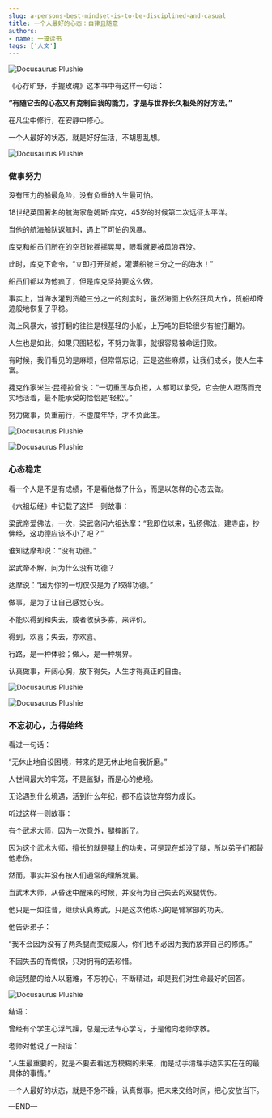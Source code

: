 ```yaml
---
slug: a-persons-best-mindset-is-to-be-disciplined-and-casual
title: 一个人最好的心态：自律且随意
authors:
- name: 一藻读书
tags: ['人文']
---
```


![Docusaurus Plushie](./0.webp)

《心存旷野，手握玫瑰》这本书中有这样一句话：

**“有随它去的心态又有克制自我的能力，才是与世界长久相处的好方法。”**

在凡尘中修行，在安静中修心。

一个人最好的状态，就是好好生活，不胡思乱想。

![Docusaurus Plushie](./1.webp)


<div style={{textAlign: 'center', color: '#FF8C00'}}>
  <h3>做事努力</h3>
</div>

没有压力的船最危险，没有负重的人生最可怕。

18世纪英国著名的航海家詹姆斯·库克，45岁的时候第二次远征太平洋。

当他的航海船队返航时，遇上了可怕的风暴。

库克和船员们所在的空货轮摇摇晃晃，眼看就要被风浪吞没。

此时，库克下命令，“立即打开货舱，灌满船舱三分之一的海水！”

船员们都以为他疯了，但是库克坚持要这么做。

事实上，当海水灌到货舱三分之一的刻度时，虽然海面上依然狂风大作，货船却奇迹般地恢复了平稳。

海上风暴大，被打翻的往往是根基轻的小船，上万吨的巨轮很少有被打翻的。

人生也是如此，如果只图轻松，不努力做事，就很容易被命运打败。

有时候，我们看见的是麻烦，但常常忘记，正是这些麻烦，让我们成长，使人生丰富。

捷克作家米兰·昆德拉曾说：“一切重压与负担，人都可以承受，它会使人坦荡而充实地活着，最不能承受的恰恰是‘轻松’。”

努力做事，负重前行，不虚度年华，才不负此生。

![Docusaurus Plushie](./1.1.webp)


![Docusaurus Plushie](./2.webp)


<div style={{textAlign: 'center', color: '#FF8C00'}}>  
  <h3>心态稳定</h3>
</div>

看一个人是不是有成绩，不是看他做了什么，而是以怎样的心态去做。

《六祖坛经》中记载了这样一则故事：

梁武帝爱佛法，一次，梁武帝问六祖达摩：“我即位以来，弘扬佛法，建寺庙，抄佛经，这功德应该不小了吧？”

谁知达摩却说：“没有功德。”

梁武帝不解，问为什么没有功德？

达摩说：“因为你的一切仅仅是为了取得功德。”

做事，是为了让自己感觉心安。

不能以得到和失去，或者收获多寡，来评价。

得到，欢喜；失去，亦欢喜。

行路，是一种体验；做人，是一种境界。

认真做事，开阔心胸，放下得失，人生才得真正的自由。

![Docusaurus Plushie](./2.1.webp)


![Docusaurus Plushie](./3.webp)


<div style={{textAlign: 'center', color: '#FF8C00'}}>  
  <h3>不忘初心，方得始终</h3>
</div>

看过一句话：

“无休止地自设困境，带来的是无休止地自我折磨。”

人世间最大的牢笼，不是监狱，而是心的绝境。

无论遇到什么境遇，活到什么年纪，都不应该放弃努力成长。

听过这样一则故事：

有个武术大师，因为一次意外，腿摔断了。

因为这个武术大师，擅长的就是腿上的功夫，可是现在却没了腿，所以弟子们都替他悲伤。

然而，事实并没有按人们通常的理解发展。

当武术大师，从昏迷中醒来的时候，并没有为自己失去的双腿忧伤。

他只是一如往昔，继续认真练武，只是这次他练习的是臂掌部的功夫。

他告诉弟子：

“我不会因为没有了两条腿而变成废人，你们也不必因为我而放弃自己的修炼。”

不因失去的而悔恨，只对拥有的去珍惜。

命运残酷的给人以磨难，不忘初心，不断精进，却是我们对生命最好的回答。

![Docusaurus Plushie](./3.1.webp)

结语：

曾经有个学生心浮气躁，总是无法专心学习，于是他向老师求教。

老师对他说了一段话：

“人生最重要的，就是不要去看远方模糊的未来，而是动手清理手边实实在在的最具体的事情。”

一个人最好的状态，就是不急不躁，认真做事。把未来交给时间，把心安放当下。




—END—